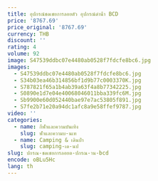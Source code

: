 ```yaml
---
title: อุปกรณ์ชดเชยการลอยตัว อุปกรณ์ดําน้ํา BCD
price: '8767.69'
price_original: '8767.69'
currency: THB
discount: ''
rating: 4
volume: 92
image: S47539ddbc07e4480ab0528f7fdcfe8bc6.jpg
images:
  - S47539ddbc07e4480ab0528f7fdcfe8bc6.jpg
  - S34b03ea46b314856bf1d9b77c0003370K.jpg
  - S787821f65a1b4ab39a63f4a8b77342225.jpg
  - S0890e1d7e04e40068046011bba339fc6M.jpg
  - Sb9900e60d052440bae97e7ac53805f891.jpg
  - S7fe2b71e20a94dc1afc8a9e58ffef9787.jpg
video: ''
categories:
  - name: กีฬาและความบันเทิง
    slug: ฬาและความบ-นเท
  - name: Camping & เดินป่า
    slug: camping-เด-นป
slug: ปกรณ-ชดเชยการลอยต-ปกรณ-าน-bcd
encode: oBLu5Hc
lang: th
---
```

  